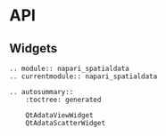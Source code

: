 # API

## Widgets

```{eval-rst}
.. module:: napari_spatialdata
.. currentmodule:: napari_spatialdata

.. autosummary::
    :toctree: generated

    QtAdataViewWidget
    QtAdataScatterWidget
```
